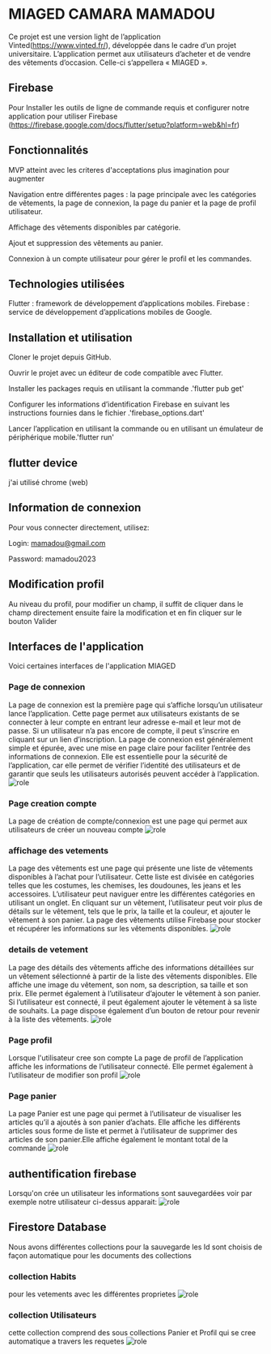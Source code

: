 # MIAGED CAMARA MAMADOU
Ce projet est une version light de l’application Vinted(https://www.vinted.fr/), développée dans le cadre d’un projet universitaire. L’application permet aux utilisateurs d’acheter et de vendre des vêtements d’occasion. Celle-ci s’appellera « MIAGED ».
## Firebase
Pour Installer les outils de ligne de commande requis et configurer notre application pour utiliser Firebase (https://firebase.google.com/docs/flutter/setup?platform=web&hl=fr)
## Fonctionnalités
MVP atteint avec les criteres d'acceptations plus imagination pour augmenter

Navigation entre différentes pages : la page principale avec les catégories de vêtements, la page de connexion, la page du panier et la page de profil utilisateur.

Affichage des vêtements disponibles par catégorie.

Ajout et suppression des vêtements au panier.

Connexion à un compte utilisateur pour gérer le profil et les commandes.
## Technologies utilisées
Flutter : framework de développement d’applications mobiles.
Firebase : service de développement d’applications mobiles de Google.
## Installation et utilisation
Cloner le projet depuis GitHub.

Ouvrir le projet avec un éditeur de code compatible avec Flutter.

Installer les packages requis en utilisant la commande .'flutter pub get'

Configurer les informations d’identification Firebase en suivant les instructions fournies dans le fichier .'firebase_options.dart'

Lancer l’application en utilisant la commande ou en utilisant un émulateur de périphérique mobile.'flutter run'
## flutter device
j'ai utilisé chrome (web)
## Information de connexion
Pour vous connecter directement, utilisez:

Login: mamadou@gmail.com

Password: mamadou2023
## Modification profil
Au niveau du profil, pour modifier un champ, il suffit de cliquer dans le champ directement ensuite faire la modification et en fin cliquer sur le bouton Valider
## Interfaces de l'application
Voici certaines interfaces de l'application MIAGED
### Page de connexion
La page de connexion est la première page qui s’affiche lorsqu’un utilisateur lance l’application. Cette page permet aux utilisateurs existants de se connecter à leur compte en entrant leur adresse e-mail et leur mot de passe. Si un utilisateur n’a pas encore de compte, il peut s’inscrire en cliquant sur un lien d’inscription. La page de connexion est généralement simple et épurée, avec une mise en page claire pour faciliter l’entrée des informations de connexion. Elle est essentielle pour la sécurité de l’application, car elle permet de vérifier l’identité des utilisateurs et de garantir que seuls les utilisateurs autorisés peuvent accéder à l’application.
![role](miaged/images/connexion.png)
### Page creation compte
La page de création de compte/connexion est une page qui permet aux utilisateurs de créer un nouveau compte
![role](miaged/images/compte.png)
### affichage des vetements
La page des vêtements est une page qui présente une liste de vêtements disponibles à l’achat pour l’utilisateur. Cette liste est divisée en catégories telles que les costumes, les chemises, les doudounes, les jeans et les accessoires. L’utilisateur peut naviguer entre les différentes catégories en utilisant un onglet. En cliquant sur un vêtement, l’utilisateur peut voir plus de détails sur le vêtement, tels que le prix, la taille et la couleur, et ajouter le vêtement à son panier. La page des vêtements utilise Firebase pour stocker et récupérer les informations sur les vêtements disponibles.
![role](miaged/images/vetement.png)
### details de vetement
La page des détails des vêtements affiche des informations détaillées sur un vêtement sélectionné à partir de la liste des vêtements disponibles. Elle affiche une image du vêtement, son nom, sa description, sa taille et son prix. Elle permet également à l’utilisateur d’ajouter le vêtement à son panier. Si l’utilisateur est connecté, il peut également ajouter le vêtement à sa liste de souhaits. La page dispose également d’un bouton de retour pour revenir à la liste des vêtements.
![role](miaged/images/details.png)
### Page profil
Lorsque l'utilisateur cree son compte
La page de profil de l’application affiche les informations de l’utilisateur connecté. Elle permet également à l’utilisateur de modifier son profil
![role](miaged/images/profil.png)
### Page panier
La page Panier est une page qui permet à l’utilisateur de visualiser les articles qu’il a ajoutés à son panier d’achats. Elle affiche les différents articles sous forme de liste et permet à l’utilisateur de supprimer des articles de son panier.Elle affiche également le montant total de la commande
![role](miaged/images/panier.png)
## authentification firebase
Lorsqu'on crée un utilisateur les informations sont sauvegardées
voir par exemple notre utilisateur ci-dessus apparait:
![role](miaged/images/auth.png)
## Firestore Database
Nous avons différentes collections pour la sauvegarde
les Id sont choisis de façon automatique pour les documents des collections
### collection Habits
pour les vetements avec les différentes proprietes
![role](miaged/images/habits.png)
### collection Utilisateurs
cette collection comprend des sous collections Panier et Profil qui se cree automatique a travers les requetes
![role](miaged/images/utilisateurs.png)
